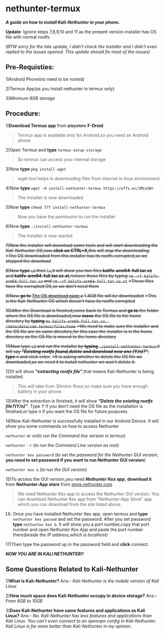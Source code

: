 # nethunter-termux
***A guide on how to install Kali-Nethunter in your phone.***

**Update**: Ignore steps 7,8,9,10 and 11 as the present version installer has OS file with normal rootfs

_(BTW sorry for the late update, I didn't check the installer and I didn't even replied to the issues opened. This update should fix most of the issues)_

## Pre-Requisties:

1)Android Phone(no need to be rooted)

2)Termux App(as you install nethunter in termux only)

3)_Minimum 8GB storage_

## Procedure:

1)**Download Termux app** from ~~playstore~~ **F-Droid**
>Termux app is available only for Android,so you need an Android phone

2)Open Termux and **type** `termux-setup-storage`
> So termux can access your internal storage

3)Now **type** `pkg install wget`
>wget tool helps in downloading files from internet in linux environment

4)Now **type** `wget -O install-nethunter-termux https://offs.ec/2MceZWr`
>The installer is now downloaded

5)Now **type** `chmod 777 install-nethunter-termux`
>Now you have the permission to run the installer

6)Now **type** `./install-nethunter-termux`
>The installer is now started 

~~7)Now the installer will download some tools and will *start downloading the Kali-Nethunter OS*,now **click on CTRL+X**,this will _stop the downloading_.~~
~~>The OS downloaded from this installer has its rootfs corrupted,so we stopped the download~~

~~8)Now **type** `cd` then `ls`,it will show you two files **kalifs-arm64-full.tar.xz** and **kalifs-arm64-full.tar.xz.st**,remove those files by typing `rm -rf kalifs-arm64-full.tar.xz` and `rm -rf kalifs-arm64-full.tar.xz.st`~~
~~>These files have the corrupted OS,so we don't need them~~

~~9)Now **go to** [The OS download page](https://images.kali.org/nethunter/kalifs-arm64-full.tar.xz),a 1.4GB file will be downloaded~~
~~>This is the Kali-Nethunter OS which doesn't have its rootfs corrupted~~

~~10)After the Download is finished,come back to Termux and **go to** the folder where the OS file is downloaded,now **move** the OS file to the home directory by **typing** `mv kalifs-arm64-full.tar.xz. /data/data/com.termux/files/home`~~
~~>We need to make sure the installer and the OS file are on same directory,for this case the installer is in the home directory so the OS file is moved to the home directory~~

~~11)Now type `cd` and run the installer by **typing** `./install-nethunter-termux`,it will say ***"Existing rootfs found,delete and download new one (Y/n)?"***, **type** _n_ and click enter.~~
~~>It is asking whether to delete the OS file we downloaded,as we need it to install nethunter we won't delete it.~~

12)It will show ***"extracting rootfs file"***,that means Kali-Nethunter is being installed.
>This will take from 30mins-1hour,so make sure you have enough battery in your phone.

13)After the extraction is finished, it will show ***"Delete the existing rootfs file?(Y/n)"***. Type _Y_ if you don't need the OS file as the installation is finished,or type _n_ if you want the OS file for future purposes.

14)Now Kali-Nethunter is successfully installed in our Android Device. It will show you some commands on how to access Nethunter

`nethunter` or `nh`(_to run the Command line version in termux_)

`nethunter -r` (_to run the Command Line version as root_)

`nethunter kex password` (_to set the password for the Nethunter GUI version_, **you need to set password if you want to run Nethunter GUI version**)

`nethunter kex &` (_to run the GUI version_)

15)To access the GUI version,you need ***Nethunter Kex app***, **download it** from **Nethunter-App store** from [store.nethunter.com](store.nethunter.com)
>We need Nethunter Kex app to access the Nethunter GUI version. You can download Nethunter Kex app from "Nethunter-App Store" app which you can download from the site listed above.

16) Once you have installed Nethunter Kex app, open termux and **type** `nethunter kex passwd` and set the password. After you set password **type** `nethuntex kex &`. It will show you a port number,copy that port number and open _Nethunter Kex App_ and paste the port number there(_beside the IP address,which is localhost_)

17)Then type the password up in the password field and **click** connect.

***NOW YOU ARE IN KALI NETHUNTER!!***


## Some Questions Related to Kali-Nethunter

1)**What is Kali-Nethunter?**
Ans:- _Kali-Nethunter is the mobile version of Kali Linux_

2)**How much space does Kali-Nethunter occupy in device storage?**
Ans:- _From 8GB to 10GB_

3)**Does Kali-Nethunter have same features and applications as Kali Linux?**
Ans:- _No. Kali-Nethunter has less features and applications than Kali Linux. You can't even connect to an openvpn config in Kali-Nethunter. Kali Linux is far more better than Kali-Nethunter in my opinion_.



